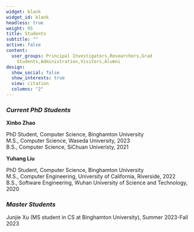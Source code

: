 ```yaml
---
widget: blank
widget_id: blank
headless: true
weight: 95
title: Students
subtitle: ""
active: false
content:
  user_groups: Principal Investigators,Researchers,Grad
    Students,Administration,Visitors,Alumni
design:
  show_social: false
  show_interests: true
  view: citation
  columns: "2"
---
```

### ***Current PhD Students***

**X﻿inbo Zhao**

PhD Student, Computer Science, Binghamton University\
M.S., Computer Science, Waseda University, 2023\
B.S., Computer Science, SiChuan Univeristy, 2021

**Y﻿uhang Liu**

PhD Student, Computer Science, Binghamton University\
M.S., Computer Engineering, University of California, Riverside, 2022\
B.S., Software Engineering, Wuhan University of Science and Technology, 2020

### ***Master Students***

J﻿unjie Xu (MS student in CS at Binghamton University), Summer 2023-Fall 2023